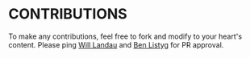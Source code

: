 # CONTRIBUTIONS

To make any contributions, feel free to fork and modify to your heart's content. Please ping [Will Landau](https://www.github.com/wlandau) and [Ben Listyg](https://www.github.com/blistyg) for PR approval.
